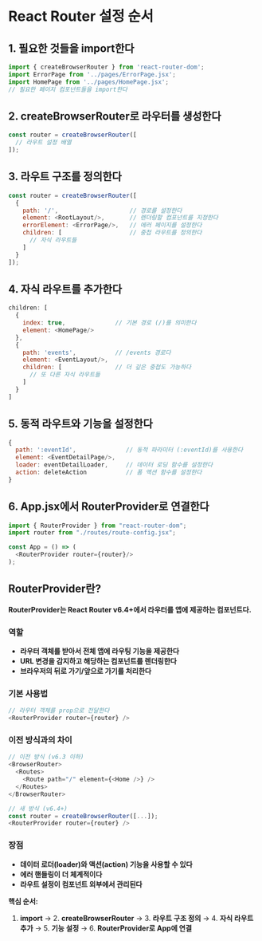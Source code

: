 # React Router 설정 순서

## 1. 필요한 것들을 import한다
```javascript
import { createBrowserRouter } from 'react-router-dom';
import ErrorPage from '../pages/ErrorPage.jsx';
import HomePage from '../pages/HomePage.jsx';
// 필요한 페이지 컴포넌트들을 import한다
```

## 2. createBrowserRouter로 라우터를 생성한다
```javascript
const router = createBrowserRouter([
  // 라우트 설정 배열
]);
```

## 3. 라우트 구조를 정의한다
```javascript
const router = createBrowserRouter([
  {
    path: '/',                    // 경로를 설정한다
    element: <RootLayout/>,       // 렌더링할 컴포넌트를 지정한다
    errorElement: <ErrorPage/>,   // 에러 페이지를 설정한다
    children: [                   // 중첩 라우트를 정의한다
      // 자식 라우트들
    ]
  }
]);
```

## 4. 자식 라우트를 추가한다
```javascript
children: [
  {
    index: true,              // 기본 경로 (/)를 의미한다
    element: <HomePage/>
  },
  {
    path: 'events',           // /events 경로다
    element: <EventLayout/>,
    children: [               // 더 깊은 중첩도 가능하다
      // 또 다른 자식 라우트들
    ]
  }
]
```

## 5. 동적 라우트와 기능을 설정한다
```javascript
{
  path: ':eventId',              // 동적 파라미터 (:eventId)를 사용한다
  element: <EventDetailPage/>,
  loader: eventDetailLoader,     // 데이터 로딩 함수를 설정한다
  action: deleteAction           // 폼 액션 함수를 설정한다
}
```

## 6. App.jsx에서 RouterProvider로 연결한다
```javascript
import { RouterProvider } from "react-router-dom";
import router from "./routes/route-config.jsx";

const App = () => (
  <RouterProvider router={router}/>
);
```

## RouterProvider란?

**RouterProvider는 React Router v6.4+에서 라우터를 앱에 제공하는 컴포넌트다.**

### 역할
- **라우터 객체를 받아서 전체 앱에 라우팅 기능을 제공한다**
- **URL 변경을 감지하고 해당하는 컴포넌트를 렌더링한다**
- **브라우저의 뒤로 가기/앞으로 가기를 처리한다**

### 기본 사용법
```javascript
// 라우터 객체를 prop으로 전달한다
<RouterProvider router={router} />
```

### 이전 방식과의 차이
```javascript
// 이전 방식 (v6.3 이하)
<BrowserRouter>
  <Routes>
    <Route path="/" element={<Home />} />
  </Routes>
</BrowserRouter>

// 새 방식 (v6.4+)
const router = createBrowserRouter([...]);
<RouterProvider router={router} />
```

### 장점
- **데이터 로더(loader)와 액션(action) 기능을 사용할 수 있다**
- **에러 핸들링이 더 체계적이다**
- **라우트 설정이 컴포넌트 외부에서 관리된다**

**핵심 순서:**
1. **import** → 2. **createBrowserRouter** → 3. **라우트 구조 정의** → 4. **자식 라우트 추가** → 5. **기능 설정** → 6. **RouterProvider로 App에 연결**